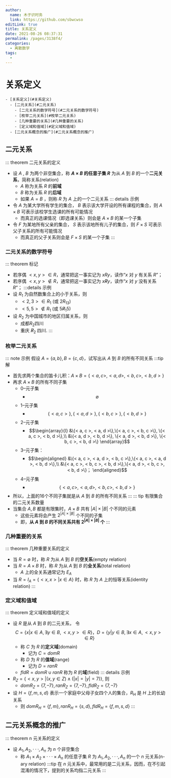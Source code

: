 ```yaml
---
author: 
  name: 木子识时务
  link: https://github.com/sbwcwso
editLink: true
title: 关系定义
date: 2021-08-26 08:37:31
permalink: /pages/3138f4/
categories: 
  - 离散数学
tags: 
  - 
---
```


# 关系定义


```markmap
- [关系定义](#关系定义)
  - [二元关系](#二元关系)
    - [二元关系的数学符号](#二元关系的数学符号)
    - [枚举二元关系](#枚举二元关系)
    - [几种重要的关系](#几种重要的关系)
    - [定义域和值域](#定义域和值域)
  - [二元关系概念的推广](#二元关系概念的推广)
```

## 二元关系

::: theorem 二元关系的定义
* 设 $A$ , $B$ 为两个非空集合，称 **$A×B$ 的任意子集 $R$** 为从 $A$ 到 $B$ 的一个**二元关系**，简称关系(relation)
  * $A$ 称为关系 $R$ 的**前域**
  * $B$ 称为关系 $R$ 的**后域**
  * 如果 $A=B$ ，则称 $R$ 为 $A$ 上的一个二元关系
::: details 示例
* 令 $A$ 为某大学所有学生的集合， $B$ 表示该大学开设的所有课程的集合，则 $A×B$ 可表示该校学生选课的所有可能情况
  * 而真正的选课情况（即选课关系）则会是 $A×B$ 的某一个子集
* 令 $F$ 为某地所有父亲的集合， $S$ 表示该地所有儿子的集合，则 $F×S$ 可表示父子关系的所有可能情况
  * 而真正的父子关系则会是 $F×S$ 的某一个子集
:::

### 二元关系的数学符号

::: theorem 标记
* 若序偶 $< x, y >∈ R$，通常把这一事实记为 $xRy$，读作“$x$ 对 $y$ 有关系 $R$”；
* 若序偶 $< x, y >\notin R$，通常把这一事实记为 $x\not Ry$，读作“$x$ 对 $y$ 没有关系 $R$”；
:::details 示例
* 设 $R_1$ 为自然数集合上的小于关系，则
  * $< 2, 3 >∈ R_1$ (或 $2R_13$)
  * $< 5, 5 > \notin R_1$ (或 $5 \not R_1 5$)
* 设 $R_2$ 为中国城市的地区归属关系，则
  * 成都$R_2$四川
  * 重庆 $\not R_2$ 四川.
:::


### 枚举二元关系

::: note 示例
假设 $A = \{a, b\}, B = \{c, d\}$，试写出从 $A$ 到 $B$ 的所有不同关系
:::tip 解
* 首先求两个集合的笛卡儿积：$A × B = \{< a, c >, < a, d >, < b, c >, < b, d >\}$
* 再求 $A × B$ 的所有不同子集
  * 0–元子集
    * $$∅$$
  * 1–元子集
    * $$\{< a, c >\}, \{< a, d >\}, \{< b, c >\}, \{< b, d >\}$$
  * 2–元子集
    * $$\begin{array}{l}
    &\{< a, c >, < a, d >\},\{< a, c >, < b, c >\}, \{< a, c >, < b, d >\},\\
    &\{< a, d >, < b, d >\}, \{< a, d >, < b, d >\}, \{< b, c >, < b, d >\}
    \end{array}$$
  * 3–元子集：
    * $$\begin{aligned}
    &\{< a, c >, < a, d >, < b, c >\},\{< a, c >, < a, d >, < b, d >\},\\
    &\{< a, c >, < b, c >, < b, d >\},\{< a, d >, < b, c >, < b, d >\}；
    \end{aligned}$$
  * 4–元子集
    * $$\{< a, c >, < a, d >, < b, c >, < b, d >\}$$
* 所以，上面的16个不同子集就是从 $A$ 到 $B$ 的所有不同关系
:::
::: tip 有限集合的二元关系数量
* 当集合 $A, B$ 都是有限集时，$A×B$ 共有 $|A|×|B|$ 个不同的元素
  * 这些元素将会产生 $2^{|A|×|B|}$ 个不同的子集
  * 即，**从 $A$ 到 $B$ 的不同关系共有 $2^{|A|×|B|}$ 个**
:::

### 几种重要的关系

::: theorem 几种重要关系的定义
* 当 $R = ∅$ 时，称 $R$ 为从 $A$ 到 $B$ 的**空关系**(empty relation)
* 当 $R = A × B$ 时，称 $R$ 为从 $A$ 到 $B$ 的**全关系**(total relation)
  * $A$ 上的全关系通常记为 $E_A$
* 当 $R = I_A = \{< x, x > |x ∈ A\}$ 时，称 $R$ 为 $A$ 上的恒等关系(identity relation)
:::



### 定义域和值域

::: theorem 定义域和值域的定义
* 设 $R$ 是从 $A$ 到 $B$ 的二元关系， 令
  $$C = \{x|x ∈ A, ∃y ∈ B, < x, y >∈ R\}，D = \{y|y ∈ B, ∃x ∈ A, < x, y >∈ R\}$$
  * 称 $C$ 为 $R$ 的**定义域**(domain)
    * 记为 $C= domR$
  * 称 $D$ 为 $R$ 的**值域**(range)
    * 记为 $D=ranR$
  * $fldR = domR \cup ranR$ 称为 $R$ 的**域**(field)
::: details 示例
* $R_Z = \{< x, y > |(x, y ∈ Z) ∧ (|x| = |y| = 7)\}$, 则
  * $domR_Z = \{7, –7\}, ranR_Z = \{7, –7\}, fldR_Z = \{7, –7\}$
* 设 $H = \{f, m, s, d\}$ 表示一个家庭中父母子女四个人的集合，$R_H$ 是 $H$ 上的长幼关系
  * 则 $domR_H = \{f, m\}, ranR_H = \{s, d\}, fldR_H = \{f, m, s, d\}$
:::


## 二元关系概念的推广

::: theorem n 元关系的定义
* 设 $A_1 , A_2 , · · · , A_n$ 为 $n$ 个非空集合
  * 称 $A_1 × A_2 × · · · × A_n$ 的任意子集 $R$ 为 $A_1 , A_2 , · · · , A_n$ 的一个 $n$ 元关系(n-ary relation)
:::tip
在 $n$ 元关系中，最常用的是二元关系，因而，在不引起混淆的情况下，提到的关系均指二元关系
:::
